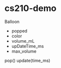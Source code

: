 # cs210-demo
Balloon
- popped
- color
- volume_mL
- upDateTime_ms
- max_volume

pop()
update(time_ms)
